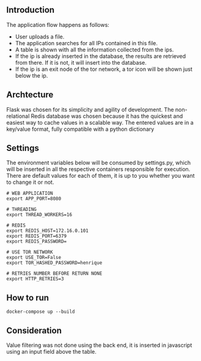 ## Introduction
The application flow happens as follows:
- User uploads a file.
- The application searches for all IPs contained in this file.
- A table is shown with all the information collected from the ips.
- If the ip is already inserted in the database, the results are retrieved from there. If it is not, it will insert into the database.
- If the ip is an exit node of the tor network, a tor icon will be shown just below the ip.

## Archtecture
Flask was chosen for its simplicity and agility of development.
The non-relational Redis database was chosen because it has the quickest and easiest way to cache values in a scalable way. The entered values are in a key/value format, fully compatible with a python dictionary

## Settings
The environment variables below will be consumed by settings.py, which will be inserted in all the respective containers responsible for execution.
There are default values for each of them, it is up to you whether you want to change it or not.
```
# WEB APPLICATION
export APP_PORT=8080

# THREADING
export THREAD_WORKERS=16

# REDIS
export REDIS_HOST=172.16.0.101
export REDIS_PORT=6379
export REDIS_PASSWORD=

# USE TOR NETWORK
export USE_TOR=False
export TOR_HASHED_PASSWORD=henrique

# RETRIES NUMBER BEFORE RETURN NONE
export HTTP_RETRIES=3
```

## How to run
```
docker-compose up --build
```

## Consideration
Value filtering was not done using the back end, it is inserted in javascript using an input field above the table.